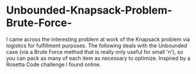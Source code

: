 # Unbounded-Knapsack-Problem-Brute-Force-
I came across the interesting problem at work of the Knapsack problem via logistics for fulfillment purposes. The following deals with the Unbounded case (via a Brute Force method that is really only useful for small 'n'), so you can pack as many of each item as necessary to optimize. Inspired by a Rosetta Code challenge I found online.
